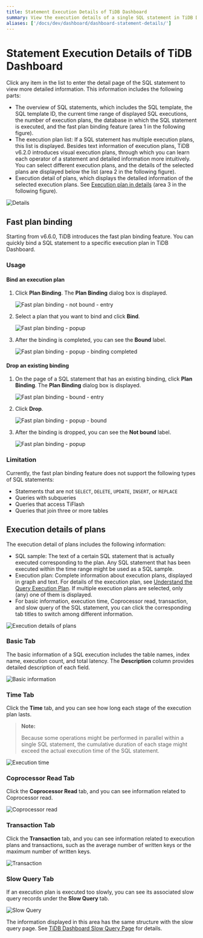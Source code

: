 ```yaml
---
title: Statement Execution Details of TiDB Dashboard
summary: View the execution details of a single SQL statement in TiDB Dashboard.
aliases: ['/docs/dev/dashboard/dashboard-statement-details/']
---
```


# Statement Execution Details of TiDB Dashboard

Click any item in the list to enter the detail page of the SQL statement to view more detailed information. This information includes the following parts:

- The overview of SQL statements, which includes the SQL template, the SQL template ID, the current time range of displayed SQL executions, the number of execution plans, the database in which the SQL statement is executed, and the fast plan binding feature (area 1 in the following figure).
- The execution plan list: If a SQL statement has multiple execution plans, this list is displayed. Besides text information of execution plans, TiDB v6.2.0 introduces visual execution plans, through which you can learn each operator of a statement and detailed information more intuitively. You can select different execution plans, and the details of the selected plans are displayed below the list (area 2 in the following figure).
- Execution detail of plans, which displays the detailed information of the selected execution plans. See [Execution plan in details](#execution-details-of-plans) (area 3 in the following figure).

![Details](/media/dashboard/dashboard-statement-detail-v660.png)

## Fast plan binding

Starting from v6.6.0, TiDB introduces the fast plan binding feature. You can quickly bind a SQL statement to a specific execution plan in TiDB Dashboard.

### Usage

#### Bind an execution plan

1. Click **Plan Binding**. The **Plan Binding** dialog box is displayed.

    ![Fast plan binding - not bound - entry](/media/dashboard/dashboard-quick-binding-entry-notbound.png)

2. Select a plan that you want to bind and click **Bind**.

    ![Fast plan binding - popup](/media/dashboard/dashboard-quick-binding-popup-notbound.png)

3. After the binding is completed, you can see the **Bound** label.

    ![Fast plan binding - popup - binding completed](/media/dashboard/dashboard-quick-binding-popup-bound.png)

#### Drop an existing binding

1. On the page of a SQL statement that has an existing binding, click **Plan Binding**. The **Plan Binding** dialog box is displayed.

    ![Fast plan binding - bound - entry](/media/dashboard/dashboard-quick-binding-entry-bound.png)

2. Click **Drop**.

    ![Fast plan binding - popup - bound](/media/dashboard/dashboard-quick-binding-popup-bound.png)

3. After the binding is dropped, you can see the **Not bound** label.

    ![Fast plan binding - popup](/media/dashboard/dashboard-quick-binding-popup-notbound.png)

### Limitation

Currently, the fast plan binding feature does not support the following types of SQL statements:
- Statements that are not `SELECT`, `DELETE`, `UPDATE`, `INSERT`, or `REPLACE`
- Queries with subqueries
- Queries that access TiFlash
- Queries that join three or more tables

## Execution details of plans

The execution detail of plans includes the following information:

- SQL sample: The text of a certain SQL statement that is actually executed corresponding to the plan. Any SQL statement that has been executed within the time range might be used as a SQL sample.
- Execution plan: Complete information about execution plans, displayed in graph and text. For details of the execution plan, see [Understand the Query Execution Plan](/explain-overview.md). If multiple execution plans are selected, only (any) one of them is displayed.
- For basic information, execution time, Coprocessor read, transaction, and slow query of the SQL statement, you can click the corresponding tab titles to switch among different information.

![Execution details of plans](/media/dashboard/dashboard-statement-plans-detail.png)

### Basic Tab

The basic information of a SQL execution includes the table names, index name, execution count, and total latency. The **Description** column provides detailed description of each field.

![Basic information](/media/dashboard/dashboard-statement-plans-basic.png)

### Time Tab

Click the **Time** tab, and you can see how long each stage of the execution plan lasts.

> **Note:**
>
> Because some operations might be performed in parallel within a single SQL statement, the cumulative duration of each stage might exceed the actual execution time of the SQL statement.

![Execution time](/media/dashboard/dashboard-statement-plans-time.png)

### Coprocessor Read Tab

Click the **Coprocessor Read** tab, and you can see information related to Coprocessor read.

![Coprocessor read](/media/dashboard/dashboard-statement-plans-cop-read.png)

### Transaction Tab

Click the **Transaction** tab, and you can see information related to execution plans and transactions, such as the average number of written keys or the maximum number of written keys.

![Transaction](/media/dashboard/dashboard-statement-plans-transaction.png)

### Slow Query Tab

If an execution plan is executed too slowly, you can see its associated slow query records under the **Slow Query** tab.

![Slow Query](/media/dashboard/dashboard-statement-plans-slow-queries.png)

The information displayed in this area has the same structure with the slow query page. See [TiDB Dashboard Slow Query Page](/dashboard/dashboard-slow-query.md) for details.
